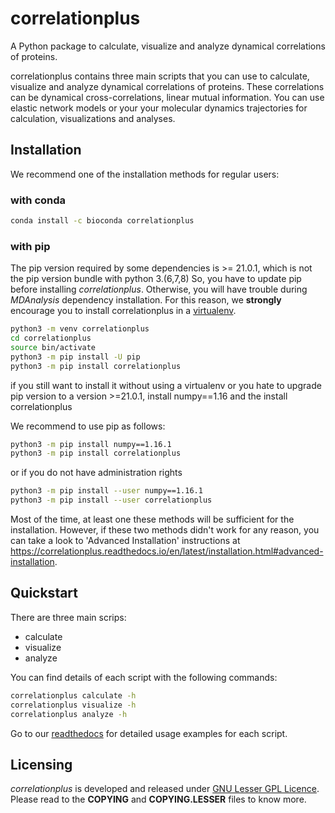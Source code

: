 # correlationplus

A Python package to calculate, visualize and analyze dynamical correlations of proteins.

correlationplus contains three main scripts that you can use to calculate, visualize
and analyze dynamical correlations of proteins. 
These correlations can be dynamical cross-correlations, linear mutual
information. You can use elastic network models or your
your molecular dynamics trajectories for calculation, visualizations and analyses. 

## Installation

We recommend one of the installation methods for regular users:

### with conda
```bash
conda install -c bioconda correlationplus

```

### with pip

The pip version required by some dependencies is >= 21.0.1, which is not the pip version bundle with python 3.(6,7,8)
So, you have to update pip before installing *correlationplus*. Otherwise, you will have trouble during *MDAnalysis* dependency installation.
For this reason, we **strongly** encourage you to install correlationplus in a [virtualenv](https://virtualenv.pypa.io/en/latest/).

```bash
python3 -m venv correlationplus
cd correlationplus
source bin/activate
python3 -m pip install -U pip
python3 -m pip install correlationplus
```

if you still want to install it without using a virtualenv
or you hate to upgrade pip version to a version >=21.0.1,
install numpy==1.16
and the install correlationplus

We recommend to use pip as follows:
```bash
python3 -m pip install numpy==1.16.1
python3 -m pip install correlationplus
```

or if you do not have administration rights
```bash
python3 -m pip install --user numpy==1.16.1
python3 -m pip install --user correlationplus
```



Most of the time, at least one these methods will be sufficient for the installation.
However, if these two methods didn't work for any reason, you can take a look 
to 'Advanced Installation' instructions at
https://correlationplus.readthedocs.io/en/latest/installation.html#advanced-installation.


## Quickstart
There are three main scrips: 
* calculate
* visualize
* analyze

You can find details of each script with the following commands:

```bash
correlationplus calculate -h
correlationplus visualize -h
correlationplus analyze -h
```

Go to our [readthedocs](https://correlationplus.readthedocs.io/en/latest/quickstart.html) for 
detailed usage examples for each script.

## Licensing

*correlationplus* is developed and released under [GNU Lesser GPL Licence](https://www.gnu.org/licenses/lgpl-3.0.en.html). 
Please read to the **COPYING** and **COPYING.LESSER** files to know more. 
